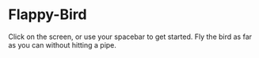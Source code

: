# Flappy-Bird
Click on the screen, or use your spacebar to get started. Fly the bird as far as you can without hitting a pipe.
